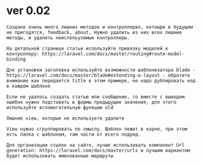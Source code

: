# ver 0.02

    Создано очень много лишних методов и контроллерво, котоыре в будущем не пригодятся, feedback, about, Нужно удалить из них всех лишние методы, и удалить неиспольуземые контроллеры.

    На детальной странице статьи используйте привязку моделей к контроллеру: https://laravel.com/docs/master/routing#route-model-binding

    Для установки заголовка используйте возможности шаблонизатора blade - https://laravel.com/docs/master/blade#extending-a-layout - обратите внимание как передается title в этом примере, не надо дублировать код в каждом шаблоне

    Если не удалось создать статью или сообщение, то вместе с выводом ошибок нужно подставить в формы предыдущие значения, для этого используйте вспомогательную функцию old

    Лишние view, которые не используете удалите

    View нужно сгруппировать по смыслу. Шаблон лежит в корне, при этом есть папка с шаблоном, там части от всего подряд.

    Для организации ссылок на сайте, лучше использовать компонент Url generation: https://laravel.com/docs/master/urls и лучшим вариантом будет использовать именованные маршруты